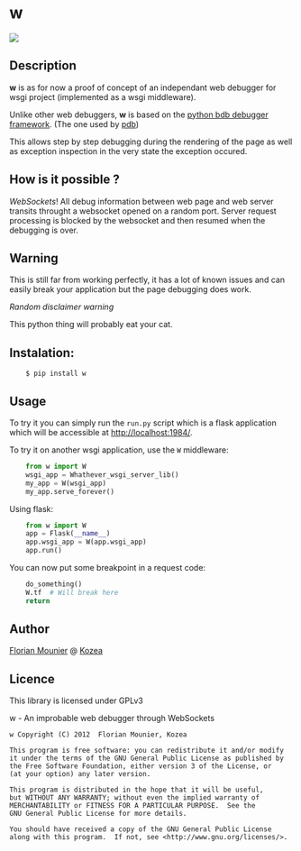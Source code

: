 w
=

![](https://raw.github.com/Kozea/w/master/w.png)

Description
-----------

**w** is as for now a proof of concept of an independant web debugger for wsgi project (implemented as a wsgi middleware).

Unlike other web debuggers, **w** is based on the [python bdb debugger framework](http://docs.python.org/2/library/bdb.html). (The one used by [pdb](http://docs.python.org/2/library/pdb.html))

This allows step by step debugging during the rendering of the page as well as exception inspection in the very state the exception occured.


How is it possible ?
--------------------

*WebSockets*! 
All debug information between web page and web server transits throught a websocket opened on a random port.
Server request processing is blocked by the websocket and then resumed when the debugging is over.


Warning
-------

This is still far from working perfectly, it has a lot of known issues and can easily break your application but the page debugging does work.

*Random disclaimer warning*

This python thing will probably eat your cat.


Instalation:
------------

```
    $ pip install w
```

Usage
-----

To try it you can simply run the `run.py` script which is a flask application which will be accessible at <http://localhost:1984/>.

To try it on another wsgi application, use the `W` middleware:

```python
    from w import W
    wsgi_app = Whathever_wsgi_server_lib()
    my_app = W(wsgi_app)
    my_app.serve_forever()
```

Using flask:

```python
    from w import W
    app = Flask(__name__)
    app.wsgi_app = W(app.wsgi_app)
    app.run()
```

You can now put some breakpoint in a request code:

```python
    do_something()
    W.tf  # Will break here
    return
```


Author
------

[Florian Mounier](http://github.com/paradoxxxzero) @ [Kozea](http://kozea.fr/)


Licence
-------

This library is licensed under GPLv3

w - An improbable web debugger through WebSockets


    w Copyright (C) 2012  Florian Mounier, Kozea

    This program is free software: you can redistribute it and/or modify
    it under the terms of the GNU General Public License as published by
    the Free Software Foundation, either version 3 of the License, or
    (at your option) any later version.

    This program is distributed in the hope that it will be useful,
    but WITHOUT ANY WARRANTY; without even the implied warranty of
    MERCHANTABILITY or FITNESS FOR A PARTICULAR PURPOSE.  See the
    GNU General Public License for more details.

    You should have received a copy of the GNU General Public License
    along with this program.  If not, see <http://www.gnu.org/licenses/>.
